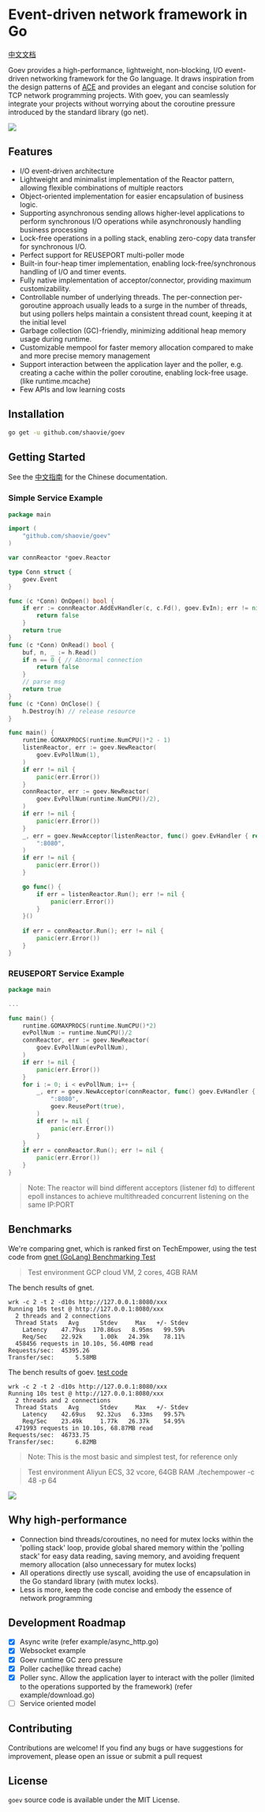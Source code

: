 # Event-driven network framework in Go
[中文文档](https://zhuanlan.zhihu.com/p/648641683)

Goev provides a high-performance, lightweight, non-blocking, I/O event-driven networking framework for the Go language. It draws inspiration from the design patterns of [ACE](http://www.dre.vanderbilt.edu/~schmidt/ACE-overview.html) and provides an elegant and concise solution for TCP network programming projects. With goev, you can seamlessly integrate your projects without worrying about the coroutine pressure introduced by the standard library (go net).

![](images/goev.png)
## Features

* I/O event-driven architecture
* Lightweight and minimalist implementation of the Reactor pattern, allowing flexible combinations of multiple reactors
* Object-oriented implementation for easier encapsulation of business logic.
* Supporting asynchronous sending allows higher-level applications to perform synchronous I/O operations while asynchronously handling business processing
* Lock-free operations in a polling stack, enabling zero-copy data transfer for synchronous I/O.
* Perfect support for REUSEPORT multi-poller mode
* Built-in four-heap timer implementation, enabling lock-free/synchronous handling of I/O and timer events.
* Fully native implementation of acceptor/connector, providing maximum customizability.
* Controllable number of underlying threads. The per-connection per-goroutine approach usually leads to a surge in the number of threads, but using pollers helps maintain a consistent thread count, keeping it at the initial level
* Garbage collection (GC)-friendly, minimizing additional heap memory usage during runtime.
* Customizable mempool for faster memory allocation compared to make and more precise memory management
* Support interaction between the application layer and the poller, e.g. creating a cache within the poller coroutine, enabling lock-free usage. (like runtime.mcache)
* Few APIs and low learning costs

## Installation

```bash
go get -u github.com/shaovie/goev
```

## Getting Started

See the [中文指南](DOCUMENT_CN.md) for the Chinese documentation.

### Simple Service Example

```go
package main

import (
    "github.com/shaovie/goev"
)

var connReactor *goev.Reactor

type Conn struct {
	goev.Event
}

func (c *Conn) OnOpen() bool {
	if err := connReactor.AddEvHandler(c, c.Fd(), goev.EvIn); err != nil {
		return false
	}
	return true
}
func (c *Conn) OnRead() bool {
	buf, n, _ := h.Read()
	if n == 0 { // Abnormal connection
		return false
	}
    // parse msg
    return true
}
func (c *Conn) OnClose() {
    h.Destroy(h) // release resource
}

func main() {
	runtime.GOMAXPROCS(runtime.NumCPU()*2 - 1)
	listenReactor, err := goev.NewReactor(
		goev.EvPollNum(1),
	)
	if err != nil {
		panic(err.Error())
	}
	connReactor, err := goev.NewReactor(
		goev.EvPollNum(runtime.NumCPU()/2),
	)
	if err != nil {
		panic(err.Error())
	}
	_, err = goev.NewAcceptor(listenReactor, func() goev.EvHandler { return new(Conn) },
		":8080",
	)
	if err != nil {
		panic(err.Error())
	}

	go func() {
		if err = listenReactor.Run(); err != nil {
			panic(err.Error())
		}
	}()
    
	if err = connReactor.Run(); err != nil {
		panic(err.Error())
	}
}

```

### REUSEPORT Service Example

```go
package main

...

func main() {
	runtime.GOMAXPROCS(runtime.NumCPU()*2)
	evPollNum := runtime.NumCPU()/2
	connReactor, err := goev.NewReactor(
		goev.EvPollNum(evPollNum),
	)
	if err != nil {
		panic(err.Error())
	}
    for i := 0; i < evPollNum; i++ {
        _, err = goev.NewAcceptor(connReactor, func() goev.EvHandler { return new(Conn) },
            ":8080",
            goev.ReusePort(true),
        )
        if err != nil {
            panic(err.Error())
        }
    }
	if err = connReactor.Run(); err != nil {
		panic(err.Error())
	}
}

```
> Note: The reactor will bind different acceptors (listener fd) to different epoll instances to achieve multithreaded concurrent listening on the same IP:PORT

## Benchmarks

We're comparing gnet, which is ranked first on TechEmpower, using the test code from [gnet (GoLang) Benchmarking Test](https://github.com/TechEmpower/FrameworkBenchmarks/tree/master/frameworks/Go/gnet)

> Test environment GCP cloud VM, 2 cores, 4GB RAM

The bench results of gnet.
```text
wrk -c 2 -t 2 -d10s http://127.0.0.1:8080/xxx
Running 10s test @ http://127.0.0.1:8080/xxx
  2 threads and 2 connections
  Thread Stats   Avg      Stdev     Max   +/- Stdev
    Latency    47.79us  170.86us   8.95ms   99.59%
    Req/Sec    22.92k     1.00k   24.39k    78.11%
  458456 requests in 10.10s, 56.40MB read
Requests/sec:  45395.26
Transfer/sec:      5.58MB
```

The bench results of goev. [test code](https://github.com/shaovie/goev/blob/main/example/techempower.go)
```text
wrk -c 2 -t 2 -d10s http://127.0.0.1:8080/xxx
Running 10s test @ http://127.0.0.1:8080/xxx
  2 threads and 2 connections
  Thread Stats   Avg      Stdev     Max   +/- Stdev
    Latency    42.69us   92.32us   6.33ms   99.57%
    Req/Sec    23.49k     1.77k   26.37k    54.95%
  471993 requests in 10.10s, 68.87MB read
Requests/sec:  46733.75
Transfer/sec:      6.82MB
```
> Note: This is the most basic and simplest test, for reference only

> Test environment Aliyun ECS, 32 vcore, 64GB RAM  ./techempower -c 48 -p 64

![](images/bench-32v-64g.png)

## Why high-performance

* Connection bind threads/coroutines, no need for mutex locks within the 'polling stack' loop, provide global shared memory within the 'polling stack' for easy data reading, saving memory, and avoiding frequent memory allocation (also unnecessary for mutex locks)
* All operations directly use syscall, avoiding the use of encapsulation in the Go standard library (with mutex locks).
* Less is more, keep the code concise and embody the essence of network programming

## Development Roadmap

- [x] Async write (refer example/async_http.go)
- [x] Websocket example
- [x] Goev runtime GC zero pressure
- [x] Poller cache(like thread cache)
- [x] Poller sync. Allow the application layer to interact with the poller (limited to the operations supported by the framework) (refer example/download.go)
- [ ] Service oriented model

## Contributing
Contributions are welcome! If you find any bugs or have suggestions for improvement, please open an issue or submit a pull request

## License
`goev` source code is available under the MIT License.
